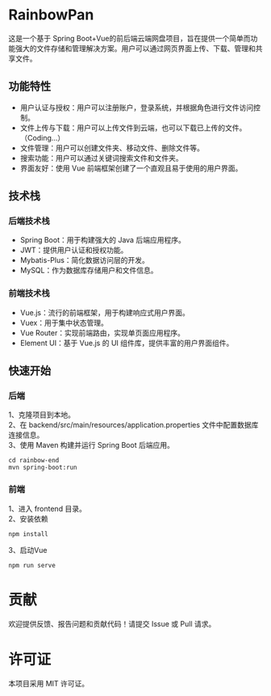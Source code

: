 # RainbowPan
这是一个基于 Spring Boot+Vue的前后端云端网盘项目，旨在提供一个简单而功能强大的文件存储和管理解决方案。用户可以通过网页界面上传、下载、管理和共享文件。

## 功能特性
* 用户认证与授权：用户可以注册账户，登录系统，并根据角色进行文件访问控制。
* 文件上传与下载：用户可以上传文件到云端，也可以下载已上传的文件。（Coding...）
* 文件管理：用户可以创建文件夹、移动文件、删除文件等。
* 搜索功能：用户可以通过关键词搜索文件和文件夹。
* 界面友好：使用 Vue 前端框架创建了一个直观且易于使用的用户界面。

## 技术栈
### 后端技术栈
* Spring Boot：用于构建强大的 Java 后端应用程序。
* JWT：提供用户认证和授权功能。
* Mybatis-Plus：简化数据访问层的开发。
* MySQL：作为数据库存储用户和文件信息。

### 前端技术栈
* Vue.js：流行的前端框架，用于构建响应式用户界面。
* Vuex：用于集中状态管理。
* Vue Router：实现前端路由，实现单页面应用程序。
* Element UI：基于 Vue.js 的 UI 组件库，提供丰富的用户界面组件。

## 快速开始
### 后端
1、克隆项目到本地。<br>
2、在 backend/src/main/resources/application.properties 文件中配置数据库连接信息。<br>
3、使用 Maven 构建并运行 Spring Boot 后端应用。<br>
````
cd rainbow-end
mvn spring-boot:run
````

### 前端
1、进入 frontend 目录。<br>
2、安装依赖<br>
````
npm install
````
3、启动Vue
````
npm run serve
````
# 贡献
欢迎提供反馈、报告问题和贡献代码！请提交 Issue 或 Pull 请求。

# 许可证
本项目采用 MIT 许可证。






